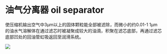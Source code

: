 # 油气分离器 oil separator
使压缩机输出空气中3μm以上的固体颗粒能全部被滤除，而微小的约0.01-1 1μm的油水气溶解体在通过滤芯时被凝聚成较大的油滴，积聚在滤芯底部，再通过滤芯底部凹处的回油管虹吸返回至润滑系统。


![](..\..\..\photos\油气分离器.jpg)
